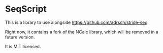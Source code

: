 # SeqScript
 
This is a library to use alongside https://github.com/adrsch/stride-seq

Right now, it contains a fork of the NCalc library, which will be removed in a future version.

It is MIT licensed.
